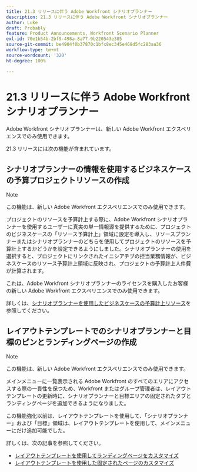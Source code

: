 ```yaml
---
title: 21.3 リリースに伴う Adobe Workfront シナリオプランナー
description: 21.3 リリースに伴う Adobe Workfront シナリオプランナー
author: Luke
draft: Probably
feature: Product Announcements, Workfront Scenario Planner
exl-id: 70e1b54b-2bf9-498a-8a77-9b220543e385
source-git-commit: be4904f0b37870c1bfc8ec345e468d5fc283aa36
workflow-type: tm+mt
source-wordcount: '320'
ht-degree: 100%

---
```


# 21.3 リリースに伴う Adobe Workfront シナリオプランナー

Adobe Workfront シナリオプランナーは、新しい Adobe Workfront エクスペリエンスでのみ使用できます。

21.3 リリースには次の機能が含まれています。

## シナリオプランナーの情報を使用するビジネスケースの予算プロジェクトリソースの作成

>[!NOTE]
>
>この機能は、新しい Adobe Workfront エクスペリエンスでのみ使用できます。

プロジェクトのリソースを予算計上する際に、Adobe Workfront シナリオプランナーを使用するユーザーに真実の単一情報源を提供するために、プロジェクトのビジネスケースの「リソース予算計上」領域に設定を導入し、リソースプランナーまたはシナリオプランナーのどちらを使用してプロジェクトのリソースを予算計上するかどうかを設定できるようにしました。シナリオプランナーの使用を選択すると、プロジェクトにリンクされたイニシアチブの担当業務情報が、ビジネスケースのリソース予算計上領域に反映され、プロジェクトの予算計上人件費が計算されます。

これは、Adobe Workfront シナリオプランナーのライセンスを購入したお客様の新しい Adobe Workfront エクスペリエンスでのみ使用できます。

詳しくは、[シナリオプランナーを使用したビジネスケースの予算計上リソース](../../../manage-work/projects/define-a-business-case/budget-resources-in-business-case-use-scenario-planner.md)を参照してください。

## レイアウトテンプレートでのシナリオプランナーと目標のピンとランディングページの作成

>[!NOTE]
>
>この機能は、新しい Adobe Workfront エクスペリエンスでのみ使用できます。

メインメニューに一覧表示される Adobe Workfront のすべてのエリアにアクセスする際の一貫性を保つため、Workfront またはグループ管理者は、レイアウトテンプレートの更新時に、シナリオプランナーと目標エリアの固定されたタブとランディングページを追加できるようになりました。

この機能強化以前は、レイアウトテンプレートを使用して、「シナリオプランナー」および「目標」領域は、レイアウトテンプレートを使用して、メインメニューにだけ追加可能でした。

詳しくは、次の記事を参照してください。

* [レイアウトテンプレートを使用してランディングページをカスタマイズ](../../../administration-and-setup/customize-workfront/use-layout-templates/customize-landing-page.md)
* [レイアウトテンプレートを使用した固定されたページのカスタマイズ](../../../administration-and-setup/customize-workfront/use-layout-templates/customize-pinned-pages.md)

